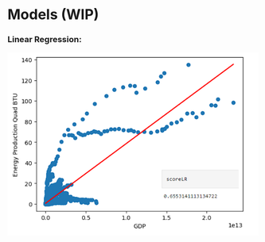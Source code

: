 # Models (WIP)

### Linear Regression:

![](https://github.com/zdiam/Energy-Production-GDP-Machine-Learning-Model/blob/main/Reference%20Images/Linear%20Regression.png)
